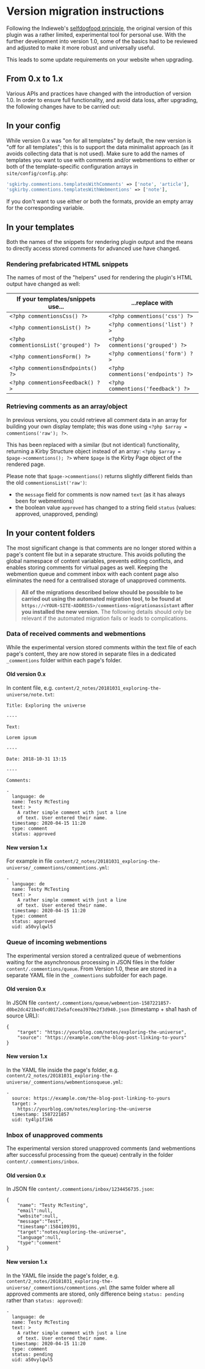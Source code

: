 # Version migration instructions

Following the Indieweb's [selfdogfood principle](https://indieweb.org/selfdogfood), the original version of this plugin was a rather limited, experimental tool for personal use. With the further development into version 1.0, some of the basics had to be reviewed and adjusted to make it more robust and universally useful.

This leads to some update requirements on your website when upgrading.

## From 0.x to 1.x

Various APIs and practices have changed with the introduction of version 1.0. In order to ensure full functionality, and avoid data loss, after upgrading, the following changes have to be carried out:

## In your config

While version 0.x was "on for all templates" by default, the new version is "off for all templates"; this is to support the data minimalist approach (as it avoids collecting data that is not used). Make sure to add the names of templates you want to use with comments and/or webmentions to either or both of the template-specific configuration arrays in `site/config/config.php`:

```php
'sgkirby.commentions.templatesWithComments' => ['note', 'article'],
'sgkirby.commentions.templatesWithWebmentions' => ['note'],
```

If you don't want to use either or both the formats, provide an empty array for the corresponding variable.

## In your templates

Both the names of the snippets for rendering plugin output and the means to directly access stored comments for advanced use have changed.

### Rendering prefabricated HTML snippets

The names of most of the "helpers" used for rendering the plugin's HTML output have changed as well:

| If your templates/snippets use...      | ...replace with                    |
|----------------------------------------|-------------------------------------|
| `<?php commentionsCss() ?>`            | `<?php commentions('css') ?>`       |
| `<?php commentionsList() ?>`           | `<?php commentions('list') ?>`      |
| `<?php commentionsList('grouped') ?>`  | `<?php commentions('grouped') ?>`   |
| `<?php commentionsForm() ?>`           | `<?php commentions('form') ?>`      |
| `<?php commentionsEndpoints() ?>`      | `<?php commentions('endpoints') ?>` |
| `<?php commentionsFeedback() ?>`       | `<?php commentions('feedback') ?>`  |

### Retrieving comments as an array/object

In previous versions, you could retrieve all comment data in an array for building your own display template; this was done using `<?php $array = commentions('raw'); ?>`.

This has been replaced with a similar (but not identical) functionality, returning a Kirby Structure object instead of an array: `<?php $array = $page->commentions(); ?>` where `$page` is the Kirby Page object of the rendered page.

Please note that `$page->commentions()` returns slightly different fields than the old `commentionsList('raw')`:
* the `message` field for comments is now named `text` (as it has always been for webmentions)
* the boolean value `approved` has changed to a string field `status` (values: approved, unapproved, pending)

## In your content folders

The most significant change is that comments are no longer stored within a page's content file but in a separate structure. This avoids polluting the global namespace of content variables, prevents editing conflicts, and enables storing comments for virtual pages as well. Keeping the webmention queue and comment inbox with each content page also eliminates the need for a centralised storage of unapproved comments.

> **All of the migrations described below should be possible to be carried out using the automated migration tool, to be found at `https://<YOUR-SITE-ADDRESS>/commentions-migrationassistant` after you installed the new version.** The following details should only be relevant if the automated migration fails or leads to complications.

### Data of received comments and webmentions

While the experimental version stored comments within the text file of each page's content, they are now stored in separate files in a dedicated `_commentions` folder within each page's folder.

#### Old version 0.x

In content file, e.g. `content/2_notes/20181031_exploring-the-universe/note.txt`:

```
Title: Exploring the universe

----

Text:

Lorem ipsum

----

Date: 2018-10-31 13:15

----

Comments:

-
  language: de
  name: Testy McTesting
  text: >
    A rather simple comment with just a line
    of text. User entered their name.
  timestamp: 2020-04-15 11:20
  type: comment
  status: approved
```

#### New version 1.x

For example in file `content/2_notes/20181031_exploring-the-universe/_commentions/commentions.yml`:

```
-
  language: de
  name: Testy McTesting
  text: >
    A rather simple comment with just a line
    of text. User entered their name.
  timestamp: 2020-04-15 11:20
  type: comment
  status: approved
  uid: a50vylqwl5
```

### Queue of incoming webmentions

The experimental version stored a centralized queue of webmentions waiting for the asynchronous processing in JSON files in the folder `content/.commentions/queue`. From Version 1.0, these are stored in a separate YAML file in the `_commentions` subfolder for each page.

#### Old version 0.x

In JSON file `content/.commentions/queue/webmention-1587221857-d0be2dc421be4fcd0172e5afceea3970e2f3d940.json` (timestamp + sha1 hash of source URL):

```
{
	"target": "https://yourblog.com/notes/exploring-the-universe",
	"source": "https://example.com/the-blog-post-linking-to-yours"
}
```

#### New version 1.x

In the YAML file inside the page's folder, e.g. `content/2_notes/20181031_exploring-the-universe/_commentions/webmentionsqueue.yml`:

```
-
  source: https://example.com/the-blog-post-linking-to-yours
  target: >
    https://yourblog.com/notes/exploring-the-universe
  timestamp: 1587221857
  uid: ty4lp1f1k6
```

### Inbox of unapproved comments

The experimental version stored unapproved comments (and webmentions after successful processing from the queue) centrally in the folder `content/.commentions/inbox`.

#### Old version 0.x

In JSON file `content/.commentions/inbox/1234456735.json`:

```
{
	"name": "Testy McTesting",
	"email":null,
	"website":null,
	"message":"Test",
	"timestamp":1584109391,
	"target":"notes/exploring-the-universe",
	"language":null,
	"type":"comment"
}
```

#### New version 1.x

In the YAML file inside the page's folder, e.g. `content/2_notes/20181031_exploring-the-universe/_commentions/commentions.yml` (the same folder where all approved comments are stored, only difference being `status: pending` rather than `status: approved`):

```
-
  language: de
  name: Testy McTesting
  text: >
    A rather simple comment with just a line
    of text. User entered their name.
  timestamp: 2020-04-15 11:20
  type: comment
  status: pending
  uid: a50vylqwl5
```

